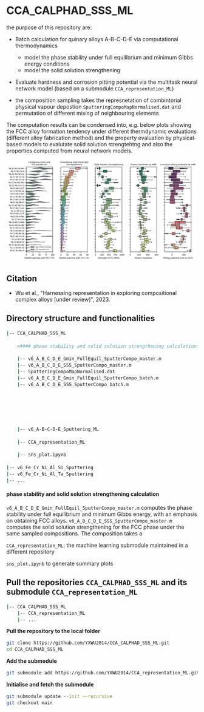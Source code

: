# CCA_CALPHAD_SSS_ML

the purpose of this repository are:

- Batch calculation for quinary alloys A-B-C-D-E via computational thermodynamics

  - model the phase stability under full equilibrium and minimum Gibbs energy conditions
  - model the solid solution strengthening

- Evaluate hardness and corrosion pitting potential via the multitask neural network model (based on a submodule `CCA_representation_ML`)

- the composition sampling takes the represnetation of combintorial physical vapour depostion `SputteringCompoMapNormalised.dat` and permutation of different mixing of neighbouring elements

The computation results can be condensed into, e.g. below plots showing the FCC alloy formation tendency under different thermdynamic evaluations (different alloy fabrication method) and the property evaluation by physical-based models to evalutate solid solution strengtehtng and also the properties computed from neural network models.

![sns_plot_30](./sns_plot_30.png)

## Citation

- Wu et al., "Harnessing representation in exploring compositional complex alloys [under review]", 2023.

## Directory structure and functionalities

```bash
|-- CCA_CALPHAD_SSS_ML

    <#### phase stability and solid solution strengthening calculation>

    |-- v6_A_B_C_D_E_Gmin_FullEquil_SputterCompo_master.m
    |-- v6_A_B_C_D_E_SSS_SputterCompo_master.m
    |-- SputteringCompoMapNormalised.dat
    |-- v6_A_B_C_D_E_Gmin_FullEquil_SputterCompo_batch.m
    |-- v6_A_B_C_D_E_SSS_SputterCompo_batch.m






    |-- v6_A-B-C-D-E_Sputtering_ML

    |-- CCA_representation_ML

    |-- sns_plot.ipynb

|-- v6_Fe_Cr_Ni_Al_Si_Sputtering
|-- v6_Fe_Cr_Ni_Al_Ta_Sputtering
|-- ...

```

#### phase stability and solid solution strengthening calculation

`v6_A_B_C_D_E_Gmin_FullEquil_SputterCompo_master.m` computes the phase stability under full equilibrium and minimum Gibbs energy, with an emphasis on obtaining FCC alloys. `v6_A_B_C_D_E_SSS_SputterCompo_master.m` computes the solid solution strengthening for the FCC phase under the same sampled compositions. The composition takes a

`CCA_representation_ML`: the machine learning submodule maintained in a different repository

`sns_plot.ipynb` to generate summary plots

## Pull the repositories `CCA_CALPHAD_SSS_ML` and its submodule `CCA_representation_ML`

```bash
|-- CCA_CALPHAD_SSS_ML
    |-- CCA_representation_ML
    |-- ...
```

**Pull the repository to the local folder**

```bash
git clone https://github.com/YXWU2014/CCA_CALPHAD_SSS_ML.git
cd CCA_CALPHAD_SSS_ML
```

**Add the submodule**

```bash
git submodule add https://github.com/YXWU2014/CCA_representation_ML.git
```

**Initialise and fetch the submodule**

```bash 
git submodule update --init --recursive
git checkout main
```

<!-- **Commit and push local changes to GitHub**

```bash
cd CCA_CALPHAD_SSS_ML
cd CCA_representation_ML
git add -A
git commit -m "update"
git push origin main
```

```bash
cd ..
git add  -A
git commit -m "Updated submodule"
git push origin main
```

**Pull the latest repository to the local folder (point to `main` branch)**

```bash
cd CCA_CALPHAD_SSS_ML
```

```bash
git pull origin main

cd CCA_representation_ML
git checkout main
git pull origin main
cd ..
``` -->
